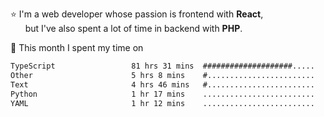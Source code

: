 ⭐ I'm a web developer whose passion is frontend with <b>React</b>,<br/>
&nbsp; &nbsp; &nbsp; but I've also spent a lot of time in backend with <b>PHP</b>.

📅 This month I spent my time on

<!--START_SECTION:waka-->

```txt
TypeScript                 81 hrs 31 mins  ####################.....   81.91 %
Other                      5 hrs 8 mins    #........................   05.17 %
Text                       4 hrs 46 mins   #........................   04.80 %
Python                     1 hr 17 mins    .........................   01.29 %
YAML                       1 hr 12 mins    .........................   01.21 %
```

<!--END_SECTION:waka-->
